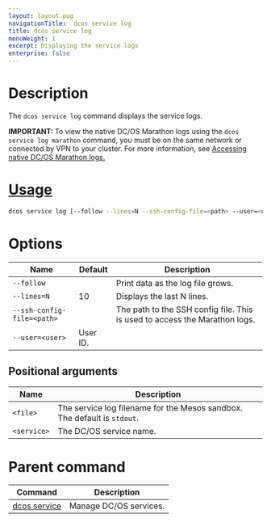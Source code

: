 ```yaml
---
layout: layout.pug
navigationTitle:  dcos service log
title: dcos service log
menuWeight: 1
excerpt: Displaying the service logs
enterprise: false
---
```


# Description

The `dcos service log` command displays the service logs.

<p class="message--important"><strong>IMPORTANT: </strong> To view the native DC/OS Marathon logs using the <code>dcos service log marathon</code> command, you must be on the same network or connected by VPN to your cluster. For more information, see <a href="/1.13/monitoring/logging/quickstart/">Accessing native DC/OS Marathon logs.</p>

# Usage

```bash
dcos service log [--follow --lines=N --ssh-config-file=<path> --user=<user>] <service> [<file>]
```

# Options

| Name | Default | Description |
|---------|-------------|-------------|
| `--follow`   |             |  Print data as the log file grows. |
| `--lines=N`   |     10      |  Displays the last N lines. |
| `--ssh-config-file=<path>`   |           | The path to the SSH config file. This is used to access the Marathon logs. |
| `--user=<user>` | User ID. |

## Positional arguments

| Name |  Description |
|---------|-------------|
| `<file>`   |   The service log filename for the Mesos sandbox. The default is `stdout`. |
| `<service>`   |  The DC/OS service name. |

# Parent command

| Command | Description |
|---------|-------------|
| [dcos service](/1.14/cli/command-reference/dcos-service/)   | Manage DC/OS services. |
